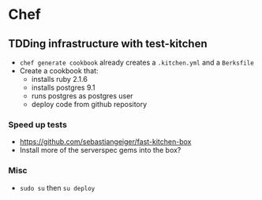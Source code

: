 # Chef

## TDDing infrastructure with test-kitchen
  - `chef generate cookbook` already creates a `.kitchen.yml` and a `Berksfile`
  - Create a cookbook that:
    - installs ruby 2.1.6
    - installs postgres 9.1
    - runs postgres as postgres user
    - deploy code from github repository

### Speed up tests
  - https://github.com/sebastiangeiger/fast-kitchen-box
  - Install more of the serverspec gems into the box?

### Misc
  - `sudo su` then `su deploy`
